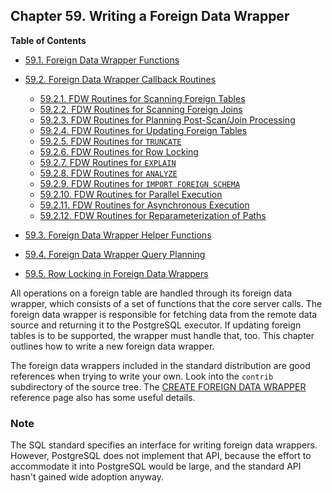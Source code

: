 ## Chapter 59. Writing a Foreign Data Wrapper

**Table of Contents**

- [59.1. Foreign Data Wrapper Functions](fdw-functions)
- [59.2. Foreign Data Wrapper Callback Routines](fdw-callbacks)

  - [59.2.1. FDW Routines for Scanning Foreign Tables](fdw-callbacks#FDW-CALLBACKS-SCAN)
  - [59.2.2. FDW Routines for Scanning Foreign Joins](fdw-callbacks#FDW-CALLBACKS-JOIN-SCAN)
  - [59.2.3. FDW Routines for Planning Post-Scan/Join Processing](fdw-callbacks#FDW-CALLBACKS-UPPER-PLANNING)
  - [59.2.4. FDW Routines for Updating Foreign Tables](fdw-callbacks#FDW-CALLBACKS-UPDATE)
  - [59.2.5. FDW Routines for `TRUNCATE`](fdw-callbacks#FDW-CALLBACKS-TRUNCATE)
  - [59.2.6. FDW Routines for Row Locking](fdw-callbacks#FDW-CALLBACKS-ROW-LOCKING)
  - [59.2.7. FDW Routines for `EXPLAIN`](fdw-callbacks#FDW-CALLBACKS-EXPLAIN)
  - [59.2.8. FDW Routines for `ANALYZE`](fdw-callbacks#FDW-CALLBACKS-ANALYZE)
  - [59.2.9. FDW Routines for `IMPORT FOREIGN SCHEMA`](fdw-callbacks#FDW-CALLBACKS-IMPORT)
  - [59.2.10. FDW Routines for Parallel Execution](fdw-callbacks#FDW-CALLBACKS-PARALLEL)
  - [59.2.11. FDW Routines for Asynchronous Execution](fdw-callbacks#FDW-CALLBACKS-ASYNC)
  - [59.2.12. FDW Routines for Reparameterization of Paths](fdw-callbacks#FDW-CALLBACKS-REPARAMETERIZE-PATHS)

- [59.3. Foreign Data Wrapper Helper Functions](fdw-helpers)
- [59.4. Foreign Data Wrapper Query Planning](fdw-planning)
- [59.5. Row Locking in Foreign Data Wrappers](fdw-row-locking)

All operations on a foreign table are handled through its foreign data wrapper, which consists of a set of functions that the core server calls. The foreign data wrapper is responsible for fetching data from the remote data source and returning it to the PostgreSQL executor. If updating foreign tables is to be supported, the wrapper must handle that, too. This chapter outlines how to write a new foreign data wrapper.

The foreign data wrappers included in the standard distribution are good references when trying to write your own. Look into the `contrib` subdirectory of the source tree. The [CREATE FOREIGN DATA WRAPPER](sql-createforeigndatawrapper 'CREATE FOREIGN DATA WRAPPER') reference page also has some useful details.

### Note

The SQL standard specifies an interface for writing foreign data wrappers. However, PostgreSQL does not implement that API, because the effort to accommodate it into PostgreSQL would be large, and the standard API hasn't gained wide adoption anyway.
